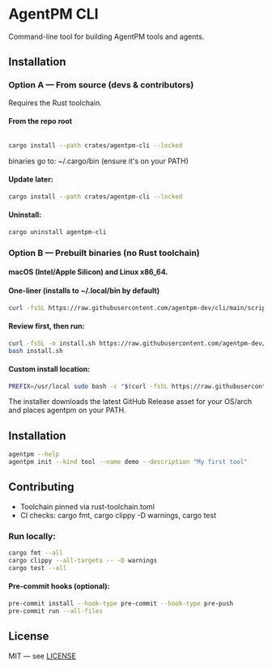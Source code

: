 # AgentPM CLI

Command-line tool for building AgentPM tools and agents.

## Installation

### Option A — From source (devs & contributors)

Requires the Rust toolchain.

#### From the repo root
```bash

cargo install --path crates/agentpm-cli --locked
```
binaries go to: ~/.cargo/bin (ensure it's on your PATH)

#### Update later:
```bash
cargo install --path crates/agentpm-cli --locked
```

#### Uninstall:
```bash
cargo uninstall agentpm-cli
```

### Option B — Prebuilt binaries (no Rust toolchain)

#### macOS (Intel/Apple Silicon) and Linux x86_64.

#### One-liner (installs to ~/.local/bin by default)
```bash
curl -fsSL https://raw.githubusercontent.com/agentpm-dev/cli/main/scripts/install-latest.sh | bash
```

#### Review first, then run:
```bash
curl -fsSL -o install.sh https://raw.githubusercontent.com/agentpm-dev/cli/main/scripts/install-latest.sh
bash install.sh
```

#### Custom install location:
```bash
PREFIX=/usr/local sudo bash -c "$(curl -fsSL https://raw.githubusercontent.com/agentpm-dev/cli/main/scripts/install-latest.sh)"
```

The installer downloads the latest GitHub Release asset for your OS/arch and places agentpm on your PATH.

## Installation

```bash
agentpm --help
agentpm init --kind tool --name demo --description "My first tool"
```

## Contributing

- Toolchain pinned via rust-toolchain.toml
- CI checks: cargo fmt, cargo clippy -D warnings, cargo test

### Run locally:

```bash
cargo fmt --all
cargo clippy --all-targets -- -D warnings
cargo test --all
```

#### Pre-commit hooks (optional):

```bash
pre-commit install --hook-type pre-commit --hook-type pre-push
pre-commit run --all-files
```

## License

MIT — see [LICENSE](https://raw.githubusercontent.com/agentpm-dev/cli/refs/heads/main/LICENSE)
